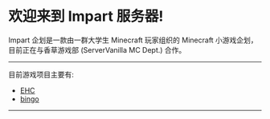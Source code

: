 # 欢迎来到 Impart 服务器!

Impart 企划是一款由一群大学生 Minecraft 玩家组织的 Minecraft 小游戏企划，目前正在与香草游戏部 (ServerVanilla MC Dept.) 合作。

---

目前游戏项目主要有:

- [EHC](EHC/rules.md)
- [bingo](https://www.bilibili.com/read/cv10050417)

---
